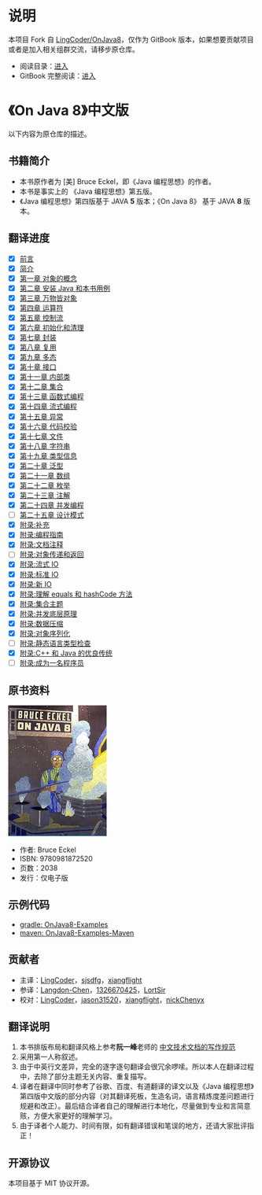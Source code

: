 # 说明

本项目 Fork 自 [LingCoder/OnJava8](https://github.com/lingcoder/OnJava8)，仅作为 GitBook 版本，如果想要贡献项目或者是加入相关组群交流，请移步原仓库。

- 阅读目录：[进入](SUMMARY_GITHUB.md)
- GitBook 完整阅读：[进入](https://renie.gitbook.io/on-java-8)

# 《On Java 8》中文版

以下内容为原仓库的描述。

## 书籍简介

- 本书原作者为 [美] Bruce Eckel，即《Java 编程思想》的作者。
- 本书是事实上的 《Java 编程思想》第五版。
- 《Java 编程思想》第四版基于 JAVA **5** 版本；《On Java 8》 基于 JAVA **8** 版本。

## 翻译进度

- [x] [前言](book/00-Preface.md)
- [x] [简介](book/00-Introduction.md)
- [x] [第一章 对象的概念](book/01-What-is-an-Object.md)
- [x] [第二章 安装 Java 和本书用例](book/02-Installing-Java-and-the-Book-Examples.md)
- [x] [第三章 万物皆对象](book/03-Objects-Everywhere.md)
- [x] [第四章 运算符](book/04-Operators.md)
- [x] [第五章 控制流](book/05-Control-Flow.md)
- [x] [第六章 初始化和清理](book/06-Housekeeping.md)
- [x] [第七章 封装](book/07-Implementation-Hiding.md)
- [x] [第八章 复用](book/08-Reuse.md)
- [x] [第九章 多态](book/09-Polymorphism.md)
- [x] [第十章 接口](book/10-Interfaces.md)
- [x] [第十一章 内部类](book/11-Inner-Classes.md)
- [x] [第十二章 集合](book/12-Collections.md)
- [x] [第十三章 函数式编程](book/13-Functional-Programming.md)
- [x] [第十四章 流式编程](book/14-Streams.md)
- [x] [第十五章 异常](book/15-Exceptions.md)
- [x] [第十六章 代码校验](book/16-Validating-Your-Code.md)
- [x] [第十七章 文件](book/17-Files.md)
- [x] [第十八章 字符串](book/18-Strings.md)
- [x] [第十九章 类型信息](book/19-Type-Information.md)
- [x] [第二十章 泛型](book/20-Generics.md)
- [x] [第二十一章 数组](book/21-Arrays.md)
- [x] [第二十二章 枚举](book/22-Enumerations.md)
- [x] [第二十三章 注解](book/23-Annotations.md)
- [x] [第二十四章 并发编程](book/24-Concurrent-Programming.md)
- [ ] [第二十五章 设计模式](book/25-Patterns.md)
- [x] [附录:补充](book/Appendix-Supplements.md)
- [x] [附录:编程指南](book/Appendix-Programming-Guidelines.md)
- [x] [附录:文档注释](book/Appendix-Javadoc.md)
- [ ] [附录:对象传递和返回](book/Appendix-Passing-and-Returning-Objects.md)
- [x] [附录:流式 IO](book/Appendix-IO-Streams.md)
- [x] [附录:标准 IO](book/Appendix-Standard-IO.md)
- [x] [附录:新 IO](book/Appendix-New-IO.md)
- [x] [附录:理解 equals 和 hashCode 方法](book/Appendix-Understanding-equals-and-hashCode.md)
- [x] [附录:集合主题](book/Appendix-Collection-Topics.md)
- [x] [附录:并发底层原理](book/Appendix-Low-Level-Concurrency.md)
- [x] [附录:数据压缩](book/Appendix-Data-Compression.md)
- [x] [附录:对象序列化](book/Appendix-Object-Serialization.md)
- [ ] [附录:静态语言类型检查](book/Appendix-Benefits-and-Costs-of-Static-Type-Checking.md)
- [x] [附录:C++ 和 Java 的优良传统](book/Appendix-The-Positive-Legacy-of-C-plus-plus-and-Java.md)
- [ ] [附录:成为一名程序员](book/Appendix-Becoming-a-Programmer.md)

## 原书资料

<div align="left"><img src="images/cover_small.jpg"  alt="cover_small"/></div>

- 作者: Bruce Eckel
- ISBN: 9780981872520
- 页数：2038
- 发行：仅电子版

## 示例代码

- [gradle: OnJava8-Examples](https://github.com/BruceEckel/OnJava8-Examples)
- [maven: OnJava8-Examples-Maven](https://github.com/sjsdfg/OnJava8-Examples-Maven)

## 贡献者

- 主译：[LingCoder](https://github.com/LingCoder)，[sjsdfg](https://github.com/sjsdfg)，[xiangflight](https://github.com/xiangflight)
- 参译：[Langdon-Chen](https://github.com/Langdon-Chen)，[1326670425](https://github.com/1326670425)，[LortSir](https://github.com/LortSir)
- 校对：[LingCoder](https://github.com/LingCoder)，[jason31520](https://github.com/jason31520)，[xiangflight](https://github.com/xiangflight)，[nickChenyx](https://github.com/nickChenyx)

## 翻译说明

1. 本书排版布局和翻译风格上参考**阮一峰**老师的 [中文技术文档的写作规范](https://github.com/ruanyf/document-style-guide)
2. 采用第一人称叙述。
3. 由于中英行文差异，完全的逐字逐句翻译会很冗余啰嗦。所以本人在翻译过程中，去除了部分主题无关内容、重复描写。
4. 译者在翻译中同时参考了谷歌、百度、有道翻译的译文以及《Java 编程思想》第四版中文版的部分内容（对其翻译死板，生造名词，语言精炼度差问题进行规避和改正）。最后结合译者自己的理解进行本地化，尽量做到专业和言简意赅，方便大家更好的理解学习。
5. 由于译者个人能力、时间有限，如有翻译错误和笔误的地方，还请大家批评指正！

## 开源协议

本项目基于 MIT 协议开源。
